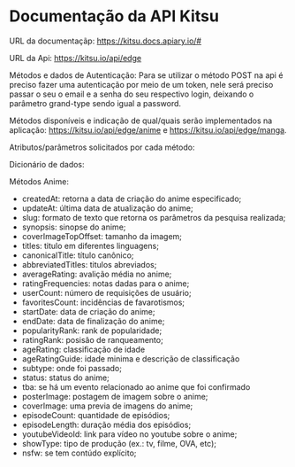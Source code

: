 # Documentação da API Kitsu

URL da documentaçãp: https://kitsu.docs.apiary.io/#

URL da Api: https://kitsu.io/api/edge

Métodos e dados de Autenticação:
Para se utilizar o método POST na api é preciso fazer uma autenticação por meio de um token, nele será preciso passar o seu o email e a senha do seu respectivo login, deixando o parâmetro grand-type sendo igual a password.

Métodos disponíveis e indicação de qual/quais serão implementados na aplicação:
https://kitsu.io/api/edge/anime e https://kitsu.io/api/edge/manga.

Atributos/parâmetros solicitados por cada método:

Dicionário de dados:

Métodos Anime:
- createdAt: retorna a data de criação do anime especificado;
- updateAt: última data de atualização do anime;
- slug: formato de texto que retorna os parâmetros da pesquisa realizada;
- synopsis: sinopse do anime;
- coverImageTopOffset: tamanho da imagem;
- titles: titulo em diferentes linguagens;
- canonicalTitle: título canônico;
- abbreviatedTitles: titulos abreviados;
- averageRating: avalição média no anime;
- ratingFrequencies: notas dadas para o anime;
- userCount: número de requisições de usuário;
- favoritesCount: incidências de favarotismos;
- startDate: data de criação do anime;
- endDate: data de finalização do anime;
- popularityRank: rank de popularidade;
- ratingRank: posisão de ranqueamento;
- ageRating: classificação de idade
- ageRatingGuide: idade minima e descrição de classificação
- subtype: onde foi passado;
- status: status do anime;
- tba: se há um evento relacionado ao anime que foi confirmado
- posterImage: postagem de imagem sobre o anime;
- coverImage: uma previa de imagens do anime;
- episodeCount: quantidade de episódios;
- episodeLength: duração média dos episódios;
- youtubeVideoId: link para vídeo no youtube sobre o anime;
- showType: tipo de produção (ex.: tv, filme, OVA, etc);
- nsfw: se tem contúdo explícito;
